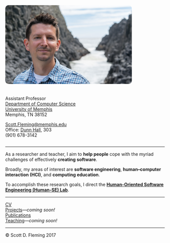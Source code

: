 <div style="max-width: 400px; margin: 0 20px 20px 0; float: left;"><img src="./scott-oregon-2016.png" alt="Scott (Oregon, 2016)" style="border-radius: 10px"></div>
<div style="min-width: 275px; margin: 20px 0 0 0; display: table"></div>

Assistant Professor  
[Department of Computer Science](http://www.cs.memphis.edu/)  
[University of Memphis](http://www.memphis.edu/)  
Memphis, TN 38152

[Scott.Fleming@memphis.edu](mailto:Scott.Fleming@memphis.edu)  
Office: [Dunn Hall](http://map.memphis.edu/bldg.php?Building_Id=25), 303  
(901) 678-3142


<div style="clear: both"></div>

---

As a researcher and teacher, I aim to **help people** cope with the myriad challenges of effectively **creating software**.

Broadly, my areas of interest are **software engineering**, **human&ndash;computer interaction (HCI)**, and **computing education**.

To accomplish these research goals, I direct the [**Human-Oriented Software Engineering (Human-SE) Lab**](http://human-se.github.io/).

---

[CV](./scott-cv.pdf)  
[Projects](#)&mdash;*coming soon!*  
[Publications](./publications)  
[Teaching](#)&mdash;*coming soon!*

---

&copy; Scott D. Fleming 2017
